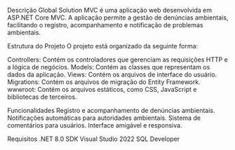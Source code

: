 Descrição
Global Solution MVC é uma aplicação web desenvolvida em ASP.NET Core MVC. A aplicação permite a gestão de denúncias ambientais, facilitando o registro, acompanhamento e notificação de problemas ambientais.

Estrutura do Projeto
O projeto está organizado da seguinte forma:

Controllers: Contém os controladores que gerenciam as requisições HTTP e a lógica de negócios.
Models: Contém as classes que representam os dados da aplicação.
Views: Contém os arquivos de interface do usuário.
Migrations: Contém os arquivos de migração do Entity Framework.
wwwroot: Contém os arquivos estáticos, como CSS, JavaScript e bibliotecas de terceiros.

Funcionalidades
Registro e acompanhamento de denúncias ambientais.
Notificações automáticas para autoridades ambientais.
Sistema de comentários para usuários.
Interface amigável e responsiva.

Requisitos
.NET 8.0 SDK 
Visual Studio 2022 
SQL Developer
